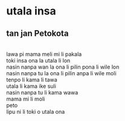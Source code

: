 # utala insa
## tan jan Petokota
<br>lawa pi mama meli mi li pakala
<br>toki insa ona la utala li lon
<br>nasin nanpa wan la ona li pilin pona li wile lon
<br>nasin nanpa tu la ona li pilin anpa li wile moli
<br>tenpo li kama li tawa
<br>utala li kama ike suli
<br>nasin nanpa tu li kama wawa
<br>mama mi li moli
<br>peto
<br>lipu ni li toki o utala ona
